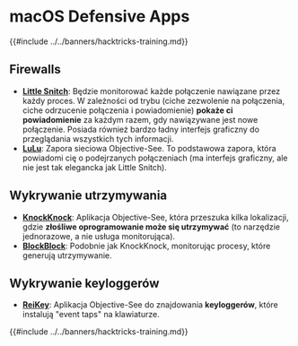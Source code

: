 # macOS Defensive Apps

{{#include ../../banners/hacktricks-training.md}}

## Firewalls

- [**Little Snitch**](https://www.obdev.at/products/littlesnitch/index.html): Będzie monitorować każde połączenie nawiązane przez każdy proces. W zależności od trybu (ciche zezwolenie na połączenia, ciche odrzucenie połączenia i powiadomienie) **pokaże ci powiadomienie** za każdym razem, gdy nawiązywane jest nowe połączenie. Posiada również bardzo ładny interfejs graficzny do przeglądania wszystkich tych informacji.
- [**LuLu**](https://objective-see.org/products/lulu.html): Zapora sieciowa Objective-See. To podstawowa zapora, która powiadomi cię o podejrzanych połączeniach (ma interfejs graficzny, ale nie jest tak elegancka jak Little Snitch).

## Wykrywanie utrzymywania

- [**KnockKnock**](https://objective-see.org/products/knockknock.html): Aplikacja Objective-See, która przeszuka kilka lokalizacji, gdzie **złośliwe oprogramowanie może się utrzymywać** (to narzędzie jednorazowe, a nie usługa monitorująca).
- [**BlockBlock**](https://objective-see.org/products/blockblock.html): Podobnie jak KnockKnock, monitorując procesy, które generują utrzymywanie.

## Wykrywanie keyloggerów

- [**ReiKey**](https://objective-see.org/products/reikey.html): Aplikacja Objective-See do znajdowania **keyloggerów**, które instalują "event taps" na klawiaturze. 

{{#include ../../banners/hacktricks-training.md}}
